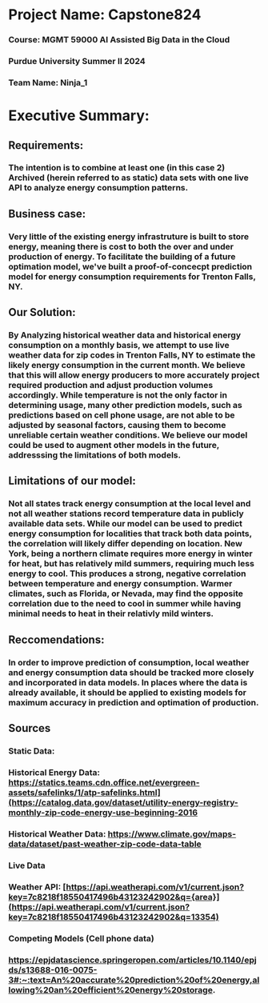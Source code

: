 
# Project Name: Capstone824
### Course: MGMT 59000 AI Assisted Big Data in the Cloud
### Purdue University Summer II 2024
### Team Name: Ninja_1

# Executive Summary: 

## Requirements:
### The intention is to combine at least one (in this case 2) Archived (herein referred to as static) data sets with one live API to analyze energy consumption patterns.

## Business case:
### Very little of the existing energy infrastruture is built to store energy, meaning there is cost to both the over and under production of energy. To facilitate the building of a future optimation model, we've built a proof-of-concecpt prediction model for energy consumption requirements for Trenton Falls, NY.

## Our Solution:
### By Analyzing historical weather data and historical energy consumption on a monthly basis, we attempt to use live weather data for zip codes in Trenton Falls, NY to estimate the likely energy consumption in the current month. We believe that this will allow energy producers to more accurately project required production and adjust production volumes accordingly. While temperature is not the only factor in determining usage, many other prediction models, such as predictions based on cell phone usage, are not able to be adjusted by seasonal factors, causing them to become unreliable certain weather conditions. We believe our model could be used to augment other models in the future, addresssing the limitations of both models.

## Limitations of our model: 
### Not all states track energy consumption at the local level and not all weather stations record temperature data in publicly available data sets. While our model can be used to predict energy consumption for localities that track both data points, the correlation will likely differ depending on location. New York, being a northern climate requires more energy in winter for heat, but has relatively mild summers, requiring much less energy to cool. This produces a strong, negative correlation between temperature and energy consumption. Warmer climates, such as Florida, or Nevada, may find the opposite correlation due to the need to cool in summer while having minimal needs to heat in their relativly mild winters. 

## Reccomendations: 
### In order to improve prediction of consumption, local weather and energy consumption data should be tracked more closely and incorporated in data models. In places where the data is already available, it should be applied to existing models for maximum accuracy in prediction and optimation of production. 

## Sources
### Static Data:
### Historical Energy Data: https://statics.teams.cdn.office.net/evergreen-assets/safelinks/1/atp-safelinks.html](https://catalog.data.gov/dataset/utility-energy-registry-monthly-zip-code-energy-use-beginning-2016
### Historical Weather Data: https://www.climate.gov/maps-data/dataset/past-weather-zip-code-data-table

### Live Data
### Weather API: [https://api.weatherapi.com/v1/current.json?key=7c8218f18550417496b43123242902&q={area}](https://api.weatherapi.com/v1/current.json?key=7c8218f18550417496b43123242902&q=13354)

### Competing Models (Cell phone data)
### https://epjdatascience.springeropen.com/articles/10.1140/epjds/s13688-016-0075-3#:~:text=An%20accurate%20prediction%20of%20energy,allowing%20an%20efficient%20energy%20storage.

